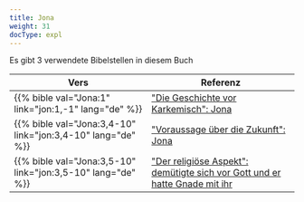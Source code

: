 ```yaml
---
title: Jona
weight: 31
docType: expl
---
```


Es gibt 3 verwendete Bibelstellen in diesem Buch

| Vers | Referenz |
|-------|-----------|
| {{% bible val="Jona:1" link="jon:1,-1" lang="de" %}} | ["Die Geschichte vor Karkemisch": Jona ](/expl/../expl/content/bowls/armageddon-and-the-battle-of-karkemish#dd2e) |
| {{% bible val="Jona:3,4-10" link="jon:3,4-10" lang="de" %}} | ["Voraussage über die Zukunft": Jona](/expl/../expl/topics/others/dispensionalism-and-its-critic#9e2a) |
| {{% bible val="Jona:3,5-10" link="jon:3,5-10" lang="de" %}} | ["Der religiöse Aspekt": demütigte sich vor Gott und er hatte Gnade mit ihr](/expl/../expl/content/harlot/who-is-the-harlot-babylon-part-2#e96e) |

